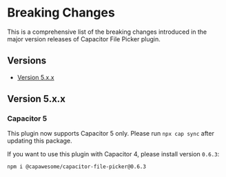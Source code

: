 # Breaking Changes

This is a comprehensive list of the breaking changes introduced in the major version releases of Capacitor File Picker plugin.

## Versions

- [Version 5.x.x](#version-5xx)

## Version 5.x.x

### Capacitor 5

This plugin now supports Capacitor 5 only. Please run `npx cap sync` after updating this package.

If you want to use this plugin with Capacitor 4, please install version `0.6.3`:

```
npm i @capawesome/capacitor-file-picker@0.6.3
```
